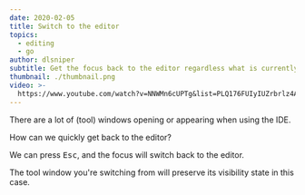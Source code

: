 ```yaml
---
date: 2020-02-05
title: Switch to the editor
topics:
  - editing
  - go
author: dlsniper
subtitle: Get the focus back to the editor regardless what is currently focused
thumbnail: ./thumbnail.png
video: >-
  https://www.youtube.com/watch?v=NNWMn6cUPTg&list=PLQ176FUIyIUZrbrlz4AY1V8VzBJKZyVlW&index=141
---
```


There are a lot of (tool) windows opening or appearing when using the IDE.

How can we quickly get back to the editor?

We can press <kbd>Esc</kbd>, and the focus will switch back to the editor.

The tool window you're switching from will preserve its visibility state in this case.
